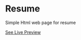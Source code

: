# Resume

Simple Html web page for resume

[See Live Preview](https://vivekdomadiya.github.io/Resume-Template/)
